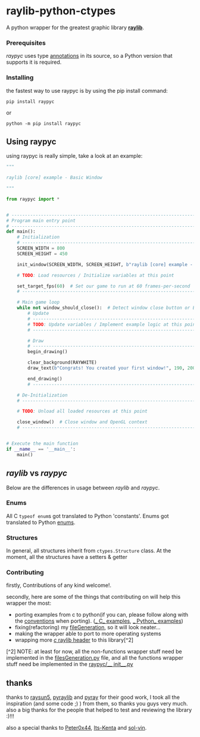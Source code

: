 # raylib-python-ctypes

A python wrapper for the greatest graphic library **[raylib](https://github.com/raysan5/raylib)**.

### Prerequisites

_raypyc_ uses type [annotations](https://www.python.org/dev/peps/pep-3107/#id30) in its source, so a Python version that
supports it is required.

### Installing

the fastest way to use raypyc is by using the pip install command:

```
pip install raypyc
```

or

```
python -m pip install raypyc
```

## Using raypyc

using raypyc is really simple, take a look at an example:

```python
"""

raylib [core] example - Basic Window

"""

from raypyc import *


# ------------------------------------------------------------------------------------
# Program main entry point
# ------------------------------------------------------------------------------------
def main():
    # Initialization
    # ------------------------------------------------------------------------------------
    SCREEN_WIDTH = 800
    SCREEN_HEIGHT = 450

    init_window(SCREEN_WIDTH, SCREEN_HEIGHT, b"raylib [core] example - basic window")

    # TODO: Load resources / Initialize variables at this point

    set_target_fps(60)  # Set our game to run at 60 frames-per-second
    # ------------------------------------------------------------------------------------

    # Main game loop
    while not window_should_close():  # Detect window close button or ESC key
        # Update
        # ----------------------------------------------------------------------------------
        # TODO: Update variables / Implement example logic at this point
        # ----------------------------------------------------------------------------------

        # Draw
        # ----------------------------------------------------------------------------------
        begin_drawing()

        clear_background(RAYWHITE)
        draw_text(b"Congrats! You created your first window!", 190, 200, 20, LIGHTGRAY)

        end_drawing()
        # ----------------------------------------------------------------------------------

    # De-Initialization
    # ----------------------------------------------------------------------------------

    # TODO: Unload all loaded resources at this point

    close_window()  # Close window and OpenGL context
    # ----------------------------------------------------------------------------------


# Execute the main function
if __name__ == '__main__':
    main()

```

## _raylib_ vs _raypyc_

Below are the differences in usage between _raylib_ and _raypyc_.

### Enums

All C `typeof enum`s got translated to Python 'constants'. Enums got translated to
Python [enums](https://docs.python.org/3/library/enum.html).

### Structures

In general, all structures inherit from `ctypes.Structure` class. At the moment, all the structures have a setters &
getter

### Contributing

firstly, Contributions of any kind welcome!.

secondly, here are some of the things that contributing on will help this wrapper the most:

* porting examples from c to python(if you can, please follow along with
  the [conventions](https://github.com/sDos280/raylib-python-ctypes/blob/main/CONVENTIONS.md) when porting). ([_
  C_ examples](https://github.com/raysan5/raylib/tree/master/examples), [_
  Python_ examples](https://github.com/sDos280/raylib-python-ctypes))
* fixing(refactoring) my [fileGeneration](https://github.com/sDos280/raylib-python-ctypes/blob/main/filesGeneration.py),
  so it will look neater...
* making the wrapper able to port to more operating systems
* wrapping more [_c_ raylib header](https://github.com/raysan5/raylib/tree/master/src) to this library[^2]

[^2] NOTE: at least for now, all the non-functions wrapper stuff need be implemented in
the [filesGeneration.py](https://github.com/sDos280/raylib-python-ctypes/blob/main/filesGeneration.py) file, and all the
functions wrapper stuff need be implemented in the [raypyc/__
init__.py](https://github.com/sDos280/raylib-python-ctypes/blob/main/raypyc/__init__.py)

## thanks

thanks to [raysun5](https://github.com/raysan5), [pyraylib](https://github.com/Ho011/pyraylib)
and [pyray](https://github.com/sDos280/raylib-python-cffi) for their good work, I took all the inspiration (and some
code ;) ) from them, so thanks you guys very much.
also a big thanks for the people that helped to test and reviewing the library :)!!!

also a special thanks to [Peter0x44](https://github.com/Peter0x44), [Its-Kenta](https://github.com/Its-Kenta)
and [sol-vin](https://github.com/sol-vin).
